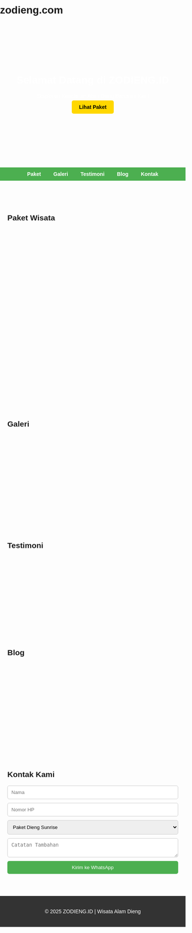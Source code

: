 # zodieng.com<!DOCTYPE html>
<html lang="id">
<head>
  <meta charset="UTF-8">
  <meta name="viewport" content="width=device-width, initial-scale=1.0">
  <title>ZODIENG.ID - Wisata Alam Dieng</title>
  <link href="https://fonts.googleapis.com/css2?family=Poppins:wght@400;600;700&display=swap" rel="stylesheet">
  <style>
    body { font-family: 'Poppins', sans-serif; margin: 0; padding: 0; }
    header { background: url('hero-dieng.jpg') center/cover no-repeat; color: white; padding: 100px 20px; text-align: center; }
    nav { background: #4CAF50; padding: 10px; text-align: center; }
    nav a { color: white; margin: 0 15px; text-decoration: none; font-weight: 600; }
    section { padding: 60px 20px; }
    .paket, .galeri, .testimoni, .blog { display: grid; grid-template-columns: repeat(auto-fit, minmax(250px, 1fr)); gap: 20px; }
    .paket-item, .galeri-item, .testimoni-item, .blog-item { background: #f9f9f9; padding: 20px; border-radius: 10px; opacity: 0; transform: translateY(20px); transition: all 0.6s ease; }
    .show { opacity: 1; transform: translateY(0); }
    footer { background: #333; color: white; text-align: center; padding: 20px; }
    .btn { background: #FFD700; padding: 10px 20px; color: black; text-decoration: none; border-radius: 5px; font-weight: 600; }
    form { display: flex; flex-direction: column; gap: 10px; max-width: 500px; margin: auto; }
    input, textarea, select { padding: 10px; border-radius: 5px; border: 1px solid #ccc; }
    button { background: #4CAF50; color: white; padding: 10px; border: none; border-radius: 5px; cursor: pointer; }

    @media (max-width: 600px) {
      header { padding: 60px 10px; font-size: 90%; }
      nav a { display: inline-block; margin: 10px 5px; font-size: 90%; }
    }
  </style>
</head>
<body>

<header>
  <h1>Selamat Datang di ZODIENG.ID</h1>
  <p>Eksplorasi Keindahan Alam Dieng Bersama Kami</p>
  <a href="#paket" class="btn">Lihat Paket</a>
</header>

<nav>
  <a href="#paket">Paket</a>
  <a href="#galeri">Galeri</a>
  <a href="#testimoni">Testimoni</a>
  <a href="#blog">Blog</a>
  <a href="#kontak">Kontak</a>
</nav>

<section id="paket">
  <h2>Paket Wisata</h2>
  <div class="paket">
    <div class="paket-item">
      <h3>Paket Dieng Sunrise</h3>
      <p>Menikmati sunrise dari Bukit Sikunir, lengkap dengan tour Dieng.</p>
      <p><strong>Rp 350.000</strong></p>
      <a href="#kontak" class="btn">Pesan</a>
    </div>
    <div class="paket-item">
      <h3>Paket Jelajah Alam Dieng</h3>
      <p>Kunjungi kawah, telaga, dan candi-candi kuno dalam satu paket.</p>
      <p><strong>Rp 450.000</strong></p>
      <a href="#kontak" class="btn">Pesan</a>
    </div>
  </div>
</section>

<section id="galeri">
  <h2>Galeri</h2>
  <div class="galeri">
    <div class="galeri-item"><img src="foto1.jpg" alt="Dieng" style="width:100%; border-radius:10px;"></div>
    <div class="galeri-item"><img src="foto2.jpg" alt="Dieng" style="width:100%; border-radius:10px;"></div>
  </div>
</section>

<section id="testimoni">
  <h2>Testimoni</h2>
  <div class="testimoni">
    <div class="testimoni-item">
      <p>"Pelayanan ramah, pengalaman tak terlupakan di Dieng!"</p>
      <strong>- Andi, Jakarta</strong>
    </div>
  </div>
</section>

<section id="blog">
  <h2>Blog</h2>
  <div class="blog">
    <div class="blog-item">
      <h4>5 Tips Menikmati Liburan ke Dieng</h4>
      <p>Persiapkan liburan kamu dengan tips-tips ini...</p>
      <a href="#" class="btn">Baca Selengkapnya</a>
    </div>
  </div>
</section>

<section id="kontak">
  <h2>Kontak Kami</h2>
  <form onsubmit="kirimPesan(event)">
    <input type="text" id="nama" placeholder="Nama" required>
    <input type="tel" id="hp" placeholder="Nomor HP" required>
    <select id="paket">
      <option value="Paket Dieng Sunrise">Paket Dieng Sunrise</option>
      <option value="Paket Jelajah Alam Dieng">Paket Jelajah Alam Dieng</option>
    </select>
    <textarea id="catatan" placeholder="Catatan Tambahan"></textarea>
    <button type="submit">Kirim ke WhatsApp</button>
  </form>
</section>

<footer>
  <p>&copy; 2025 ZODIENG.ID | Wisata Alam Dieng</p>
</footer>

<script>
  // Efek animasi saat scroll
  const observer = new IntersectionObserver((entries) => {
    entries.forEach(entry => {
      if (entry.isIntersecting) {
        entry.target.classList.add('show');
      }
    });
  });
  document.querySelectorAll('.paket-item, .galeri-item, .testimoni-item, .blog-item').forEach(el => observer.observe(el));

  // Kirim ke WhatsApp
  function kirimPesan(event) {
    event.preventDefault();
    const nama = document.getElementById('nama').value;
    const hp = document.getElementById('hp').value;
    const paket = document.getElementById('paket').value;
    const catatan = document.getElementById('catatan').value;
    const noWA = '6289518481518';

    const pesan = `Halo ZODIENG.ID, saya mau pesan paket wisata:%0A- Nama: ${nama}%0A- Nomor HP: ${hp}%0A- Paket: ${paket}%0A- Catatan: ${catatan}`;
    const url = `https://api.whatsapp.com/send?phone=${noWA}&text=${pesan}`;
    window.open(url, '_blank');
  }
</script>

</body>
</html>
